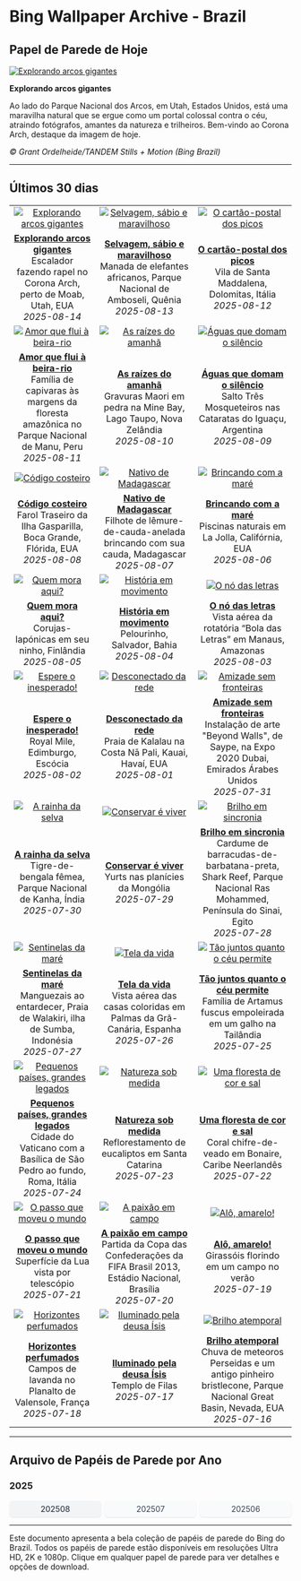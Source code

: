 # Bing Wallpaper Archive - Brazil

## Papel de Parede de Hoje

[![Explorando arcos gigantes](https://www.bing.com/th?id=OHR.CoronaArch_PT-BR8379386277_UHD.jpg&pid=hp&w=2560)](https://bing.codexun.com/br/detail/20250814)

**Explorando arcos gigantes**

Ao lado do Parque Nacional dos Arcos, em Utah, Estados Unidos, está uma maravilha natural que se ergue como um portal colossal contra o céu, atraindo fotógrafos, amantes da natureza e trilheiros. Bem-vindo ao Corona Arch, destaque da imagem de hoje.

*© Grant Ordelheide/TANDEM Stills + Motion (Bing Brazil)*

---

## Últimos 30 dias

| | | |
|:---:|:---:|:---:|
| [![Explorando arcos gigantes](https://www.bing.com/th?id=OHR.CoronaArch_PT-BR8379386277_UHD.jpg&pid=hp&w=2560)](https://bing.codexun.com/br/detail/20250814) | [![Selvagem, sábio e maravilhoso](https://www.bing.com/th?id=OHR.KenyaElephants_PT-BR8192553536_UHD.jpg&pid=hp&w=2560)](https://bing.codexun.com/br/detail/20250813) | [![O cartão-postal dos picos](https://www.bing.com/th?id=OHR.SantaMaddalena_PT-BR8037703771_UHD.jpg&pid=hp&w=2560)](https://bing.codexun.com/br/detail/20250812) | 
| **[Explorando arcos gigantes](https://bing.codexun.com/br/detail/20250814)**<br>Escalador fazendo rapel no Corona Arch, perto de Moab, Utah, EUA<br>*2025-08-14* | **[Selvagem, sábio e maravilhoso](https://bing.codexun.com/br/detail/20250813)**<br>Manada de elefantes africanos, Parque Nacional de Amboseli, Quênia<br>*2025-08-13* | **[O cartão-postal dos picos](https://bing.codexun.com/br/detail/20250812)**<br>Vila de Santa Maddalena, Dolomitas, Itália<br>*2025-08-12* | 
| [![Amor que flui à beira-rio](https://www.bing.com/th?id=OHR.DiaPais_PT-BR3238446689_UHD.jpg&pid=hp&w=2560)](https://bing.codexun.com/br/detail/20250811) | [![As raízes do amanhã](https://www.bing.com/th?id=OHR.MaoriRock_PT-BR7824460813_UHD.jpg&pid=hp&w=2560)](https://bing.codexun.com/br/detail/20250810) | [![Águas que domam o silêncio](https://www.bing.com/th?id=OHR.IguazuArgentina_PT-BR7659880739_UHD.jpg&pid=hp&w=2560)](https://bing.codexun.com/br/detail/20250809) | 
| **[Amor que flui à beira-rio](https://bing.codexun.com/br/detail/20250811)**<br>Família de capivaras às margens da floresta amazônica no Parque Nacional de Manu, Peru<br>*2025-08-11* | **[As raízes do amanhã](https://bing.codexun.com/br/detail/20250810)**<br>Gravuras Maori em pedra na Mine Bay, Lago Taupo, Nova Zelândia<br>*2025-08-10* | **[Águas que domam o silêncio](https://bing.codexun.com/br/detail/20250809)**<br>Salto Três Mosqueteiros nas Cataratas do Iguaçu, Argentina<br>*2025-08-09* | 
| [![Código costeiro](https://www.bing.com/th?id=OHR.GasparillaLight_PT-BR0335671188_UHD.jpg&pid=hp&w=2560)](https://bing.codexun.com/br/detail/20250808) | [![Nativo de Madagascar](https://www.bing.com/th?id=OHR.BabyLemur_PT-BR1048379663_UHD.jpg&pid=hp&w=2560)](https://bing.codexun.com/br/detail/20250807) | [![Brincando com a maré](https://www.bing.com/th?id=OHR.CaliforniaTidepool_PT-BR9575263840_UHD.jpg&pid=hp&w=2560)](https://bing.codexun.com/br/detail/20250806) | 
| **[Código costeiro](https://bing.codexun.com/br/detail/20250808)**<br>Farol Traseiro da Ilha Gasparilla, Boca Grande, Flórida, EUA<br>*2025-08-08* | **[Nativo de Madagascar](https://bing.codexun.com/br/detail/20250807)**<br>Filhote de lêmure-de-cauda-anelada brincando com sua cauda, Madagascar<br>*2025-08-07* | **[Brincando com a maré](https://bing.codexun.com/br/detail/20250806)**<br>Piscinas naturais em La Jolla, Califórnia, EUA<br>*2025-08-06* | 
| [![Quem mora aqui?](https://www.bing.com/th?id=OHR.LaplandOwl_PT-BR9387648835_UHD.jpg&pid=hp&w=2560)](https://bing.codexun.com/br/detail/20250805) | [![História em movimento](https://www.bing.com/th?id=OHR.DiaCapoeirista_PT-BR1567987361_UHD.jpg&pid=hp&w=2560)](https://bing.codexun.com/br/detail/20250804) | [![O nó das letras](https://www.bing.com/th?id=OHR.RotatoriaLetras_PT-BR3269837053_UHD.jpg&pid=hp&w=2560)](https://bing.codexun.com/br/detail/20250803) | 
| **[Quem mora aqui?](https://bing.codexun.com/br/detail/20250805)**<br>Corujas-lapónicas em seu ninho, Finlândia<br>*2025-08-05* | **[História em movimento](https://bing.codexun.com/br/detail/20250804)**<br>Pelourinho, Salvador, Bahia<br>*2025-08-04* | **[O nó das letras](https://bing.codexun.com/br/detail/20250803)**<br>Vista aérea da rotatória “Bola das Letras” em Manaus, Amazonas<br>*2025-08-03* | 
| [![Espere o inesperado!](https://www.bing.com/th?id=OHR.EdinburghFringe_PT-BR1616898906_UHD.jpg&pid=hp&w=2560)](https://bing.codexun.com/br/detail/20250802) | [![Desconectado da rede](https://www.bing.com/th?id=OHR.NaPaliKauai_PT-BR1647941765_UHD.jpg&pid=hp&w=2560)](https://bing.codexun.com/br/detail/20250801) | [![Amizade sem fronteiras](https://www.bing.com/th?id=OHR.SaypeDubai_PT-BR3110184128_UHD.jpg&pid=hp&w=2560)](https://bing.codexun.com/br/detail/20250731) | 
| **[Espere o inesperado!](https://bing.codexun.com/br/detail/20250802)**<br>Royal Mile, Edimburgo, Escócia<br>*2025-08-02* | **[Desconectado da rede](https://bing.codexun.com/br/detail/20250801)**<br>Praia de Kalalau na Costa Nā Pali, Kauai, Havaí, EUA<br>*2025-08-01* | **[Amizade sem fronteiras](https://bing.codexun.com/br/detail/20250731)**<br>Instalação de arte "Beyond Walls", de Saype, na Expo 2020 Dubai, Emirados Árabes Unidos<br>*2025-07-31* | 
| [![A rainha da selva](https://www.bing.com/th?id=OHR.TigerDay_PT-BR9994663817_UHD.jpg&pid=hp&w=2560)](https://bing.codexun.com/br/detail/20250730) | [![Conservar é viver](https://www.bing.com/th?id=OHR.MongoliaYurts_PT-BR1789497655_UHD.jpg&pid=hp&w=2560)](https://bing.codexun.com/br/detail/20250729) | [![Brilho em sincronia](https://www.bing.com/th?id=OHR.BlackfinBarracuda_PT-BR7423945711_UHD.jpg&pid=hp&w=2560)](https://bing.codexun.com/br/detail/20250728) | 
| **[A rainha da selva](https://bing.codexun.com/br/detail/20250730)**<br>Tigre-de-bengala fêmea, Parque Nacional de Kanha, Índia<br>*2025-07-30* | **[Conservar é viver](https://bing.codexun.com/br/detail/20250729)**<br>Yurts nas planícies da Mongólia<br>*2025-07-29* | **[Brilho em sincronia](https://bing.codexun.com/br/detail/20250728)**<br>Cardume de barracudas-de-barbatana-preta, Shark Reef, Parque Nacional Ras Mohammed, Península do Sinai, Egito<br>*2025-07-28* | 
| [![Sentinelas da maré](https://www.bing.com/th?id=OHR.MangroveTwilight_PT-BR1374948765_UHD.jpg&pid=hp&w=2560)](https://bing.codexun.com/br/detail/20250727) | [![Tela da vida](https://www.bing.com/th?id=OHR.LasPalmas_PT-BR7218640401_UHD.jpg&pid=hp&w=2560)](https://bing.codexun.com/br/detail/20250726) | [![Tão juntos quanto o céu permite](https://www.bing.com/th?id=OHR.AshyWoodswallow_PT-BR6492437124_UHD.jpg&pid=hp&w=2560)](https://bing.codexun.com/br/detail/20250725) | 
| **[Sentinelas da maré](https://bing.codexun.com/br/detail/20250727)**<br>Manguezais ao entardecer, Praia de Walakiri, ilha de Sumba, Indonésia<br>*2025-07-27* | **[Tela da vida](https://bing.codexun.com/br/detail/20250726)**<br>Vista aérea das casas coloridas em Palmas da Grã-Canária, Espanha<br>*2025-07-26* | **[Tão juntos quanto o céu permite](https://bing.codexun.com/br/detail/20250725)**<br>Família de Artamus fuscus empoleirada em um galho na Tailândia<br>*2025-07-25* | 
| [![Pequenos países, grandes legados](https://www.bing.com/th?id=OHR.VaticanCity_PT-BR6747306784_UHD.jpg&pid=hp&w=2560)](https://bing.codexun.com/br/detail/20250724) | [![Natureza sob medida](https://www.bing.com/th?id=OHR.EucaliptoSC_PT-BR8170247706_UHD.jpg&pid=hp&w=2560)](https://bing.codexun.com/br/detail/20250723) | [![Uma floresta de cor e sal](https://www.bing.com/th?id=OHR.AcroporaReef_PT-BR8456645465_UHD.jpg&pid=hp&w=2560)](https://bing.codexun.com/br/detail/20250722) | 
| **[Pequenos países, grandes legados](https://bing.codexun.com/br/detail/20250724)**<br>Cidade do Vaticano com a Basílica de São Pedro ao fundo, Roma, Itália<br>*2025-07-24* | **[Natureza sob medida](https://bing.codexun.com/br/detail/20250723)**<br>Reflorestamento de eucaliptos em Santa Catarina<br>*2025-07-23* | **[Uma floresta de cor e sal](https://bing.codexun.com/br/detail/20250722)**<br>Coral chifre-de-veado em Bonaire, Caribe Neerlandês<br>*2025-07-22* | 
| [![O passo que moveu o mundo](https://www.bing.com/th?id=OHR.BigMoon_PT-BR8604757050_UHD.jpg&pid=hp&w=2560)](https://bing.codexun.com/br/detail/20250721) | [![A paixão em campo](https://www.bing.com/th?id=OHR.NationalSoccerDay_PT-BR3956559362_UHD.jpg&pid=hp&w=2560)](https://bing.codexun.com/br/detail/20250720) | [![Alô, amarelo!](https://www.bing.com/th?id=OHR.HappySunflower_PT-BR8599256131_UHD.jpg&pid=hp&w=2560)](https://bing.codexun.com/br/detail/20250719) | 
| **[O passo que moveu o mundo](https://bing.codexun.com/br/detail/20250721)**<br>Superfície da Lua vista por telescópio<br>*2025-07-21* | **[A paixão em campo](https://bing.codexun.com/br/detail/20250720)**<br>Partida da Copa das Confederações da FIFA Brasil 2013, Estádio Nacional, Brasília<br>*2025-07-20* | **[Alô, amarelo!](https://bing.codexun.com/br/detail/20250719)**<br>Girassóis florindo em um campo no verão<br>*2025-07-19* | 
| [![Horizontes perfumados](https://www.bing.com/th?id=OHR.FranceLavender_PT-BR8916363629_UHD.jpg&pid=hp&w=2560)](https://bing.codexun.com/br/detail/20250718) | [![Iluminado pela deusa Ísis](https://www.bing.com/th?id=OHR.TemplePhilae_PT-BR9175730450_UHD.jpg&pid=hp&w=2560)](https://bing.codexun.com/br/detail/20250717) | [![Brilho atemporal](https://www.bing.com/th?id=OHR.PerseidsPine_PT-BR0914394834_UHD.jpg&pid=hp&w=2560)](https://bing.codexun.com/br/detail/20250716) | 
| **[Horizontes perfumados](https://bing.codexun.com/br/detail/20250718)**<br>Campos de lavanda no Planalto de Valensole, França<br>*2025-07-18* | **[Iluminado pela deusa Ísis](https://bing.codexun.com/br/detail/20250717)**<br>Templo de Filas<br>*2025-07-17* | **[Brilho atemporal](https://bing.codexun.com/br/detail/20250716)**<br>Chuva de meteoros Perseidas e um antigo pinheiro bristlecone, Parque Nacional Great Basin, Nevada, EUA<br>*2025-07-16* | 


---

## Arquivo de Papéis de Parede por Ano

### 2025
<div style="display: grid; grid-template-columns: repeat(auto-fit, minmax(80px, 1fr)); gap: 6px; margin: 12px 0;">
<a href="https://bing.codexun.com/br/archive/202508" style="padding: 6px 12px; font-size: 14px; border-radius: 6px; box-shadow: 0 1px 2px rgba(0,0,0,0.1); background-color: #f3f4f6; color: #374151; text-decoration: none; text-align: center; transition: background-color 0.2s ease; font-weight: 500;">202508</a>
<a href="https://bing.codexun.com/br/archive/202507" style="padding: 6px 12px; font-size: 14px; border-radius: 6px; box-shadow: 0 1px 2px rgba(0,0,0,0.1); background-color: #f9fafb; color: #374151; text-decoration: none; text-align: center; transition: background-color 0.2s ease;">202507</a>
<a href="https://bing.codexun.com/br/archive/202506" style="padding: 6px 12px; font-size: 14px; border-radius: 6px; box-shadow: 0 1px 2px rgba(0,0,0,0.1); background-color: #f9fafb; color: #374151; text-decoration: none; text-align: center; transition: background-color 0.2s ease;">202506</a>
</div>



---

Este documento apresenta a bela coleção de papéis de parede do Bing do Brazil. Todos os papéis de parede estão disponíveis em resoluções Ultra HD, 2K e 1080p. Clique em qualquer papel de parede para ver detalhes e opções de download.
